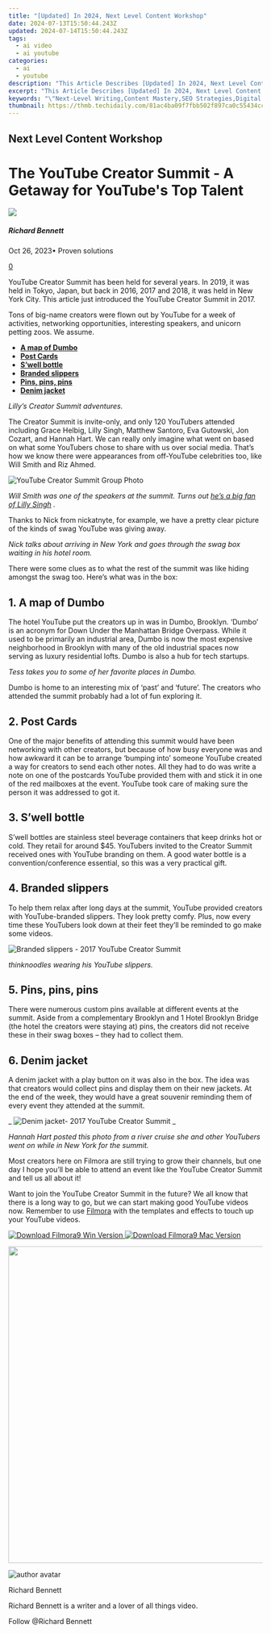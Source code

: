 ```yaml
---
title: "[Updated] In 2024, Next Level Content Workshop"
date: 2024-07-13T15:50:44.243Z
updated: 2024-07-14T15:50:44.243Z
tags:
  - ai video
  - ai youtube
categories:
  - ai
  - youtube
description: "This Article Describes [Updated] In 2024, Next Level Content Workshop"
excerpt: "This Article Describes [Updated] In 2024, Next Level Content Workshop"
keywords: "\"Next-Level Writing,Content Mastery,SEO Strategies,Digital Marketing,Engaging Articles,Effective Copywriting,Creative Content\""
thumbnail: https://thmb.techidaily.com/81ac4ba09f7fbb502f897ca0c55434cc97c04fe41c01b4f05dc48044320b63e0.jpg
---
```


## Next Level Content Workshop

# The YouTube Creator Summit - A Getaway for YouTube's Top Talent

![](https://images.wondershare.com/filmora/article-images/richard-bennett.jpg)

##### Richard Bennett

 Oct 26, 2023• Proven solutions

[0](#commentsBoxSeoTemplate)

YouTube Creator Summit has been held for several years. In 2019, it was held in Tokyo, Japan, but back in 2016, 2017 and 2018, it was held in New York City. This article just introduced the YouTube Creator Summit in 2017.

Tons of big-name creators were flown out by YouTube for a week of activities, networking opportunities, interesting speakers, and unicorn petting zoos. We assume.

* [**A map of Dumbo**](#dumbo)
* [**Post Cards**](#postcards)
* [**S’well bottle**](#bottle)
* [**Branded slippers**](#slippers)
* [**Pins, pins, pins**](#pins)
* [**Denim jacket**](#jacket)

_Lilly’s Creator Summit adventures._

The Creator Summit is invite-only, and only 120 YouTubers attended including Grace Helbig, Lilly Singh, Matthew Santoro, Eva Gutowski, Jon Cozart, and Hannah Hart. We can really only imagine what went on based on what some YouTubers chose to share with us over social media. That’s how we know there were appearances from off-YouTube celebrities too, like Will Smith and Riz Ahmed.

![YouTube Creator Summit Group Photo](https://images.wondershare.com/filmora/article-images/youtube-creator-summit-2017.jpg)

_Will Smith was one of the speakers at the summit. Turns out_ [_he’s a big fan of Lilly Singh_](https://www.youtube.com/watch?v=AGlcsogbAQY) _._

Thanks to Nick from nickatnyte, for example, we have a pretty clear picture of the kinds of swag YouTube was giving away.

_Nick talks about arriving in New York and goes through the swag box waiting in his hotel room._

There were some clues as to what the rest of the summit was like hiding amongst the swag too. Here’s what was in the box:

## 1\. A map of Dumbo

The hotel YouTube put the creators up in was in Dumbo, Brooklyn. ‘Dumbo’ is an acronym for Down Under the Manhattan Bridge Overpass. While it used to be primarily an industrial area, Dumbo is now the most expensive neighborhood in Brooklyn with many of the old industrial spaces now serving as luxury residential lofts. Dumbo is also a hub for tech startups.

_Tess takes you to some of her favorite places in Dumbo._

Dumbo is home to an interesting mix of ‘past’ and ‘future’. The creators who attended the summit probably had a lot of fun exploring it.

## 2\. Post Cards

One of the major benefits of attending this summit would have been networking with other creators, but because of how busy everyone was and how awkward it can be to arrange ‘bumping into’ someone YouTube created a way for creators to send each other notes. All they had to do was write a note on one of the postcards YouTube provided them with and stick it in one of the red mailboxes at the event. YouTube took care of making sure the person it was addressed to got it.

## 3\. S’well bottle

S’well bottles are stainless steel beverage containers that keep drinks hot or cold. They retail for around $45\. YouTubers invited to the Creator Summit received ones with YouTube branding on them. A good water bottle is a convention/conference essential, so this was a very practical gift.

## 4\. Branded slippers

To help them relax after long days at the summit, YouTube provided creators with YouTube-branded slippers. They look pretty comfy. Plus, now every time these YouTubers look down at their feet they’ll be reminded to go make some videos.

![Branded slippers - 2017 YouTube Creator Summit](https://images.wondershare.com/filmora/article-images/youtube-creator-summit-branded-slippers.jpg)

_thinknoodles wearing his YouTube slippers._

## 5\. Pins, pins, pins

There were numerous custom pins available at different events at the summit. Aside from a complementary Brooklyn and 1 Hotel Brooklyn Bridge (the hotel the creators were staying at) pins, the creators did not receive these in their swag boxes – they had to collect them.

## 6\. Denim jacket

A denim jacket with a play button on it was also in the box. The idea was that creators would collect pins and display them on their new jackets. At the end of the week, they would have a great souvenir reminding them of every event they attended at the summit.

_ ![Denim jacket- 2017 YouTube Creator Summit](https://images.wondershare.com/filmora/article-images/youtube-creator-summit-denim-jacket.jpg) _

_Hannah Hart posted this photo from a river cruise she and other YouTubers went on while in New York for the summit._

Most creators here on Filmora are still trying to grow their channels, but one day I hope you’ll be able to attend an event like the YouTube Creator Summit and tell us all about it!

Want to join the YouTube Creator Summit in the future? We all know that there is a long way to go, but we can start making good YouTube videos now. Remember to use [Filmora](https://tools.techidaily.com/wondershare/filmora/download/) with the templates and effects to touch up your YouTube videos.

[![Download Filmora9 Win Version](https://images.wondershare.com/filmora/guide/download-btn-win.jpg) ](https://tools.techidaily.com/wondershare/filmora/download/) [![Download Filmora9 Mac Version](https://images.wondershare.com/filmora/guide/download-btn-mac.jpg) ](https://tools.techidaily.com/wondershare/filmora/download/)

<!-- affiliate ads begin -->
<a href="https://thefitville.pxf.io/c/5597632/1526796/15852" target="_top" id="1526796"><img src="//a.impactradius-go.com/display-ad/15852-1526796" border="0" alt="" width="1200" height="628"/></a><img height="0" width="0" src="https://imp.pxf.io/i/5597632/1526796/15852" style="position:absolute;visibility:hidden;" border="0" />
<!-- affiliate ads end -->
![author avatar](https://images.wondershare.com/filmora/article-images/richard-bennett.jpg)

Richard Bennett

Richard Bennett is a writer and a lover of all things video.

Follow @Richard Bennett


<ins class="adsbygoogle"
     style="display:block"
     data-ad-format="autorelaxed"
     data-ad-client="ca-pub-7571918770474297"
     data-ad-slot="1223367746"></ins>



<ins class="adsbygoogle"
     style="display:block"
     data-ad-client="ca-pub-7571918770474297"
     data-ad-slot="8358498916"
     data-ad-format="auto"
     data-full-width-responsive="true"></ins>




